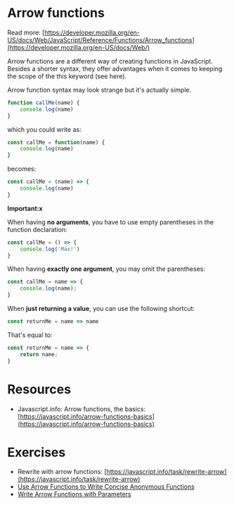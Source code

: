 # Arrow functions

Read more: [https://developer.mozilla.org/en-US/docs/Web/JavaScript/Reference/Functions/Arrow_functions](https://developer.mozilla.org/en-US/docs/Web/)

Arrow functions are a different way of creating functions in JavaScript. Besides a shorter syntax, they offer advantages when it comes to keeping the scope of the this keyword (see here).

Arrow function syntax may look strange but it's actually simple.

```jsx
function callMe(name) {
	console.log(name)
}
```

which you could write as:

```jsx
const callMe = function(name) {
	console.log(name)
}
```

becomes:

```jsx
const callMe = (name) => {
	console.log(name)
}
```

**Important:x**

When having **no arguments**, you have to use empty parentheses in the function declaration:

```jsx
const callMe = () => {
	console.log('Max!')
}
```

When having **exactly one argument**, you may omit the parentheses:

```jsx
const callMe = name => {
	console.log(name);
}
```

When **just returning a value**, you can use the following shortcut:

```jsx
const returnMe = name => name
```

That's equal to:

```jsx
const returnMe = name => {
	return name;
}
```

# Resources

- Javascript.info: Arrow functions, the basics: [https://javascript.info/arrow-functions-basics](https://javascript.info/arrow-functions-basics)

# Exercises

- Rewrite with arrow functions: [https://javascript.info/task/rewrite-arrow](https://javascript.info/task/rewrite-arrow)
- [Use Arrow Functions to Write Concise Anonymous Functions](https://www.freecodecamp.org/learn/javascript-algorithms-and-data-structures/es6/use-arrow-functions-to-write-concise-anonymous-functions)
- [Write Arrow Functions with Parameters](https://www.freecodecamp.org/learn/javascript-algorithms-and-data-structures/es6/write-arrow-functions-with-parameters)
